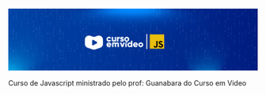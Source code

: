 <p align="center">
<img src="./images/header-curso.png">
</p>


Curso de Javascript  ministrado pelo prof: Guanabara do Curso em Video
